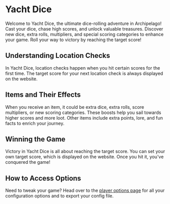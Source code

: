 # Yacht Dice

Welcome to Yacht Dice, the ultimate dice-rolling adventure in Archipelago! Cast your dice, chase high scores, and unlock valuable treasures. Discover new dice, extra rolls, multipliers, and special scoring categories to enhance your game. Roll your way to victory by reaching the target score!

## Understanding Location Checks
In Yacht Dice, location checks happen when you hit certain scores for the first time. The target score for your next location check is always displayed on the website.

## Items and Their Effects
When you receive an item, it could be extra dice, extra rolls, score multipliers, or new scoring categories. These boosts help you sail towards higher scores and more loot. Other items include extra points, lore, and fun facts to enrich your journey.

## Winning the Game
Victory in Yacht Dice is all about reaching the target score. You can set your own target score, which is displayed on the website. Once you hit it, you've conquered the game!

## How to Access Options
Need to tweak your game? Head over to the [player options page](../player-options) for all your configuration options and to export your config file.
